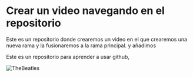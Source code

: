 # Crear un video navegando en el repositorio


Este es un repositorio donde crearemos un video en el que crearemos una nueva rama y la fusionaremos a la rama principal. y añadimos



Este es un repositorio para aprender a usar github, 









![TheBeatles](https://upload.wikimedia.org/wikipedia/en/thumb/4/42/Beatles_-_Abbey_Road.jpg/250px-Beatles_-_Abbey_Road.jpg)

